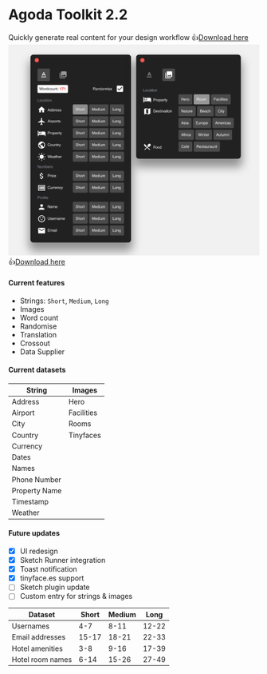 # Agoda Toolkit 2.2

Quickly generate real content for your design workflow
👍[Download here](https://github.com/agoda-com/agoda-design-toolkit/releases/download/v2.2.2/Agoda-Toolkit.sketchplugin.zip)
![plugin](image_preview.png "plugin")
👍[Download here](https://github.com/agoda-com/agoda-design-toolkit/releases/download/v2.2.2/Agoda-Toolkit.sketchplugin.zip)

#### Current features
- Strings: `Short`, `Medium`, `Long`
- Images 
- Word count
- Randomise 
- Translation
- Crossout
- Data Supplier

#### Current datasets

| String | Images |
| ---- | ----------------- |
| Address |  Hero |     
| Airport |  Facilities |              
| City |     Rooms |     
| Country | Tinyfaces |
| Currency |
| Dates |
| Names |
| Phone Number
| Property Name
| Timestamp 
| Weather

#### Future updates
- [X] UI redesign
- [X] Sketch Runner integration 
- [X] Toast notification
- [X] tinyface.es support
- [ ] Sketch plugin update
- [ ] Custom entry for strings & images

Dataset | Short | Medium | Long
| ----- | ----- | ------ | ---- 
| Usernames | 4-7 | 8-11 | 12-22 
| Email addresses | 15-17 | 18-21 | 22-33 |
| Hotel amenities | 3-8 | 9-16 | 17-39
| Hotel room names | 6-14 | 15-26 | 27-49
